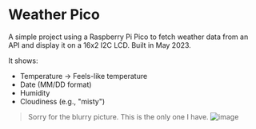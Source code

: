 # Weather Pico

A simple project using a Raspberry Pi Pico to fetch weather data from an API and display it on a 16x2 I2C LCD. Built in May 2023.

It shows:
- Temperature -> Feels-like temperature
- Date (MM/DD format)
- Humidity
- Cloudiness (e.g., "misty")

> Sorry for the blurry picture. This is the only one I have.
![image](https://github.com/user-attachments/assets/c2ef4245-7053-4f32-ad7b-56ec54f75847)
